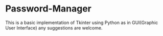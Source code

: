 # Password-Manager
This is a basic implementation of Tkinter using Python as in GUI(Graphic User Interface) 
any suggestions are welcome.
